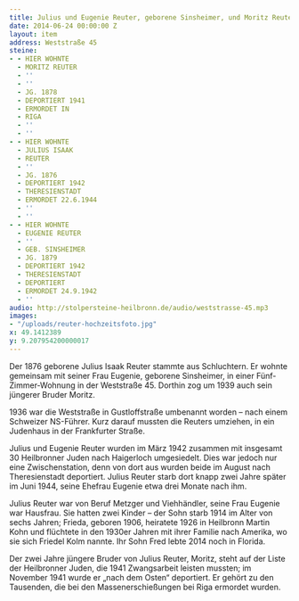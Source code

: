 ```yaml
---
title: Julius und Eugenie Reuter, geborene Sinsheimer, und Moritz Reuter
date: 2014-06-24 00:00:00 Z
layout: item
address: Weststraße 45
steine:
- - HIER WOHNTE
  - MORITZ REUTER
  - ''
  - ''
  - JG. 1878
  - DEPORTIERT 1941
  - ERMORDET IN
  - RIGA
  - ''
  - ''
- - HIER WOHNTE
  - JULIUS ISAAK
  - REUTER
  - ''
  - JG. 1876
  - DEPORTIERT 1942
  - THERESIENSTADT
  - ERMORDET 22.6.1944
  - ''
  - ''
- - HIER WOHNTE
  - EUGENIE REUTER
  - ''
  - GEB. SINSHEIMER
  - JG. 1879
  - DEPORTIERT 1942
  - THERESIENSTADT
  - DEPORTIERT
  - ERMORDET 24.9.1942
  - ''
audio: http://stolpersteine-heilbronn.de/audio/weststrasse-45.mp3
images:
- "/uploads/reuter-hochzeitsfoto.jpg"
x: 49.1412389
y: 9.207954200000017
---
```


Der 1876 geborene Julius Isaak Reuter stammte aus Schluchtern. Er wohnte gemeinsam mit seiner Frau Eugenie, geborene Sinsheimer, in einer Fünf-Zimmer-Wohnung in der Weststraße 45. Dorthin zog um 1939 auch sein jüngerer Bruder Moritz.

1936 war die Weststraße in Gustloffstraße umbenannt worden – nach einem Schweizer NS-Führer. Kurz darauf mussten die Reuters umziehen, in ein Judenhaus in der Frankfurter Straße.

Julius und Eugenie Reuter wurden im März 1942 zusammen mit insgesamt 30 Heilbronner Juden nach Haigerloch umgesiedelt. Dies war jedoch nur eine Zwischenstation, denn von dort aus wurden beide im August nach Theresienstadt deportiert. Julius Reuter starb dort knapp zwei Jahre später im Juni 1944, seine Ehefrau Eugenie etwa drei Monate nach ihm.

Julius Reuter war von Beruf Metzger und Viehhändler, seine Frau Eugenie war Hausfrau. Sie hatten zwei Kinder – der Sohn starb 1914 im Alter von sechs Jahren; Frieda, geboren 1906, heiratete 1926 in Heilbronn Martin Kohn und flüchtete in den 1930er Jahren mit ihrer Familie nach Amerika, wo sie sich Friedel Kolm nannte. Ihr Sohn Fred lebte 2014 noch in Florida.

Der zwei Jahre jüngere Bruder von Julius Reuter, Moritz, steht auf der Liste der Heilbronner Juden, die 1941 Zwangsarbeit leisten mussten; im November 1941 wurde er „nach dem Osten“ deportiert. Er gehört zu den Tausenden, die bei den Massenerschießungen bei Riga ermordet wurden.